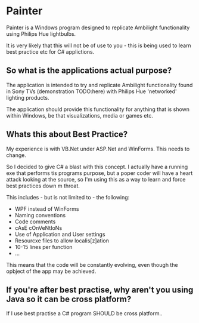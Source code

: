 # Painter
Painter is a Windows program designed to replicate Ambilight functionality using Philips Hue lightbulbs.

It is very likely that this will not be of use to you - this is being used to learn best practice etc for C# applictions.

## So what is the applications actual purpose?
The application is intended to try and replicate Ambilight functionality found in Sony TVs (demonstration TODO:here) with Philips Hue 'networked' lighting products.

The application should provide this functionality for anything that is shown within Windows, be that visualizations, media or games etc.

## Whats this about Best Practice?
My experience is with VB.Net under ASP.Net and WinForms. This needs to change.

So I decided to give C# a blast with this concept. I actually have a running exe that performs tis programs purpose, but a poper coder will have a heart attack looking at the source, so I'm using this as a way to learn and force best practices down m throat.

This includes - but is not limited to - the following:

* WPF instead of WinForms
* Naming conventions
* Code comments
* cAsE cOnVeNtIoNs
* Use of Application and User settings
* Resourcxe files to allow localis[z]ation
* 10-15 lines per function
* ...

This means that the code will be constantly evolving, even though the opbject of the app may be achieved. 

## If you're after best practise, why aren't you using Java so it can be cross platform?
If I use best practise a C# program SHOULD be cross platform..
